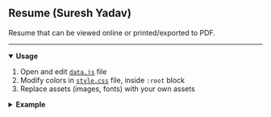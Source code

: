 ## Resume (Suresh Yadav)

Resume that can be viewed online or printed/exported to PDF.

<hr />
<details open>
<summary><strong>Usage</strong></summary>
<ol>
<li> Open and edit <code><a href="https://github.com/rajyadavnp/resume/blob/main/data.js">data.js</a></code> file</li>
<li> Modify colors in <code><a href="https://github.com/rajyadavnp/resume/blob/main/style.css">style.css</a></code> file, inside <code>:root</code> block</li>
<li>Replace assets (images, fonts) with your own assets</li>
</ol>
</details>

<details>
<summary><strong>Example</strong></summary>
<ol>
<li>
<code><a href="https://github.com/rajyadavnp/resume/blob/main/data.js">data.js</a></code> file
<pre>
<code>
const userDetails = {
    name: "Raj Yadav",
    designation: "Full Stack Software Developer",
    description: "A multi-skilled and dedicated IT professional with over 5 years of experience, adept in software development, well-versed in different programming languages. Well-rounded experience in OOPs, mobile development and user-centered design. A prodigy in learning new technologies. Strong background in team management and delegation.",
    picture: {
        src: "raj.jpeg",
        link: "https://www.linkedin.com/in/rajyadavnp"
    },
    links: [
        {
            icon: "fa fa-envelope-open",
            tooltip: "Send mail",
            label: "rajyadav_np@outlook.com",
            link: "mailto:rajyadav_np@outlook.com?subject=Job%20offer",
        },
        {
            icon: "fa fa-map-marker-alt",
            tooltip: "View in maps",
            label: "JP Nagar Phase 5, Bangalore, India",
            link: "https://goo.gl/maps/srwPcAxy5S32",
        },
        {
            icon: "fa fa-mobile-alt",
            tooltip: "Call",
            label: "+91-733 8305986",
            link: "tel:+917338305986",
        },
        {
            icon: "fa fa-globe",
            tooltip: "Visit",
            label: "www.rajyadav-np.blogspot.com",
            link: "http://www.rajyadav-np.blogspot.com",
        },
    ],
    sns: [
        {
            icon: "fab fa-github",
            tooltip: "Github",
            link: "https://github.com/rajyadavnp",
        },
        {
            icon: "fab fa-stack-overflow",
            tooltip: "Stack Overflow",
            link: "https://stackoverflow.com/users/6230166/raj-yadav",
        },
        {
            icon: "fab fa-linkedin",
            tooltip: "LinkedIn",
            link: "https://www.linkedin.com/in/rajyadavnp/",
        },
        {
            icon: "fab fa-quora",
            tooltip: "Quora",
            link: "https://www.quora.com/profile/Raj-Yadav-133",
        },
    ],
    qrCode: "qr-code.png"
}

</code>
</pre>
</li>

<li>
<code><a href="https://github.com/rajyadavnp/resume/blob/main/style.css">style.css</a></code> file
<pre>
<code>
:root {
    --bg: #cdcdcd;
    --card: #ffffff;
    --text: #39395b;
    --altText: #ffffff;
    --link: green;
    --header: #39395b;
    --headerText: #ffffff;
    --headerAlt: #545487;
    --headerAltText: #ffffff;
    --headerAltLink: #b08fff;
    --accent: #8D61F7;
    --grey: #888888;
}
</code>
</pre>
</li>
</ol>
</details>
